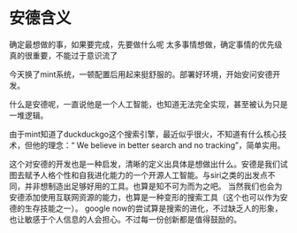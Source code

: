 安德含义
========

确定最想做的事，如果要完成，先要做什么呢
太多事情想做，确定事情的优先级真的很重要，不能过于意识流了

今天换了mint系统，一顿配置后用起来挺舒服的。部署好环境，开始安问安德开发。

什么是安德呢，一直说他是一个人工智能，也知道无法完全实现，甚至被认为只是一堆逻辑。

由于mint知道了duckduckgo这个搜索引擎，最近似乎很火，不知道有什么核心技术，但他的理念：“
We believe in better search and no tracking”，简单实用。

这个对安德的开发也是一种启发，清晰的定义出具体是想做出什么。安德是我们试图去赋予人格个性和自我进化能力的一个开源人工智能。与siri之类的出发点不同，并非想制造出足够好用的工具。也算是知不可为而为之吧。
当然我们也会为安德添加使用互联网资源的能力，也算是一种变形的搜索工具（这个也可以作为安德的生存技能之一）。
google now的尝试算是搜索的进化，不过缺乏人的形象，也让敏感于个人信息的人会担心。不过每一份创新都是值得鼓励的。
